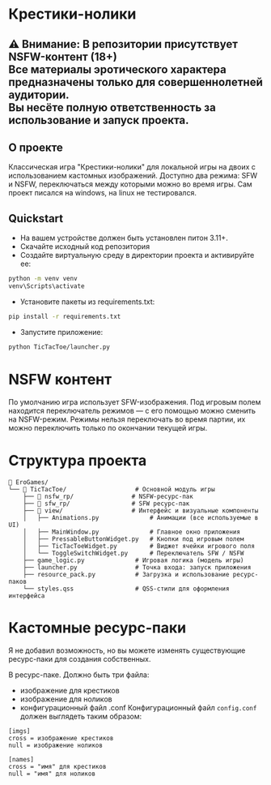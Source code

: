 # Крестики-нолики

⚠️ **Внимание: В репозитории присутствует NSFW-контент (18+)**  
Все материалы эротического характера предназначены **только для совершеннолетней аудитории**.  
Вы несёте полную ответственность за использование и запуск проекта.
---
## О проекте
Классическая игра "Крестики-нолики" для локальной игры на двоих с использованием кастомных изображений.
Доступно два режима: SFW и NSFW, переключаться между которыми можно во время игры. Сам проект писался на windows, на linux не тестировался.
## Quickstart
* На вашем устройстве должен быть установлен питон 3.11+.
* Скачайте исходный код репозитория
* Создайте виртуальную среду в директории проекта и активируйте ее:
``` bash
python -m venv venv
venv\Scripts\activate
```
* Установите пакеты из requirements.txt:
``` bash
pip install -r requirements.txt
```
* Запустите приложение:
``` bash
python TicTacToe/launcher.py
```

# NSFW контент
По умолчанию игра использует SFW-изображения.
Под игровым полем находится переключатель режимов — с его помощью можно сменить на NSFW-режим. 
Режимы нельзя переключать во время партии, их можно переключить только по окончании текущей игры.

# Структура проекта
```
📁 EroGames/
└── 📁 TicTacToe/                   # Основной модуль игры 
    ├── 📁 nsfw_rp/                # NSFW-ресурс-пак
    ├── 📁 sfw_rp/                 # SFW ресурс-пак
    ├── 📁 view/                   # Интерфейс и визуальные компоненты
    │   ├── Animations.py              # Анимации (все используемые в UI)
    │   ├── MainWindow.py              # Главное окно приложения
    │   ├── PressableButtonWidget.py   # Кнопки под игровым полем
    │   ├── TicTacToeWidget.py         # Виджет ячейки игрового поля
    │   └── ToggleSwitchWidget.py      # Переключатель SFW / NSFW
    ├── game_logic.py              # Игровая логика (модель игры)
    ├── launcher.py                # Точка входа: запуск приложения
    ├── resource_pack.py           # Загрузка и использование ресурс-паков
    └── styles.qss                 # QSS-стили для оформления интерфейса
```

# Кастомные ресурс-паки
Я не добавил возможность, но вы можете изменять существующие 
ресурс-паки для создания собственных.

В ресурс-паке. Должно быть три файла: 
* изображение для крестиков
* изображение для ноликов
* конфигурационный файл .conf
Конфигурационный файл `config.conf` должен выглядеть таким образом:
```
[imgs]
cross = изображение крестиков
null = изображение ноликов

[names]
cross = "имя" для крестиков
null = "имя" для ноликов
```
